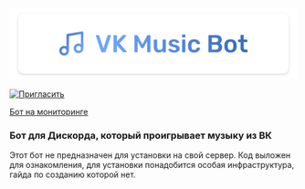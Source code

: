 <div style="text-align:center"><img src="logo.svg" /></div>

[![Пригласить](https://img.shields.io/badge/%D0%9F%D1%80%D0%B8%D0%B3%D0%BB%D0%B0%D1%81%D0%B8%D1%82%D1%8C-Discord-%237289da?style=flat-square&logo=discord&logoColor=fff)](https://discord.com/oauth2/authorize?client_id=721772274830540833&scope=bot&permissions=8)

[Бот на мониторинге](https://bots.server-discord.com/721772274830540833)

### Бот для Дискорда, который проигрывает музыку из ВК


Этот бот не предназначен для установки на свой сервер.
Код выложен для ознакомления, для установки понадобится особая инфраструктура, гайда по созданию которой нет.
